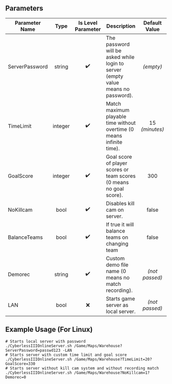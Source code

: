 ## Parameters

| **Parameter Name** | **Type** | **Is Level Parameter**  | **Description**                                                                   | **Default Value** |
|--------------------|:--------:|:-----------------------:|-----------------------------------------------------------------------------------|:-----------------:|
| ServerPassword     |  string  |           ✔️            | The password will be asked while login to server (empty value means no password). |     *(empty)*     |
| TimeLimit          | integer  |           ✔️            | Match maximum playable time without overtime (0 means infinite time).             |  15 *(minutes)*   |
| GoalScore          | integer  |           ✔️            | Goal score of player scores or team scores (0 means no goal score).               |        300        |
| NoKillcam          |   bool   |           ✔️            | Disables kill cam on server.                                                      |       false       |
| BalanceTeams       |   bool   |           ✔️            | If true it will balance teams on changing team                                    |       false       |
| Demorec            |  string  |           ✔️            | Custom demo file name (0 means no match recording).                               |  *(not passed)*   |
| LAN                |   bool   |           ❌            | Starts game server as local server.                                               |  *(not passed)*   |


## Example Usage (For Linux)
```shell
# Starts local server with password
./CyberlessIIIOnlineServer.sh /Game/Maps/Warehouse?ServerPassword=passwd123 -LAN
# Starts server with custom time limit and goal score
./CyberlessIIIOnlineServer.sh /Game/Maps/Warehouse?TimeLimit=20?GoalScore=330
# Starts server without kill cam system and without recording match
./CyberlessIIIOnlineServer.sh /Game/Maps/Warehouse?NoKillcam=1?Demorec=0
```
